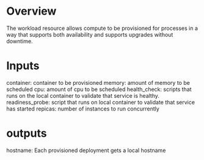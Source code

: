 # Overview

The workload resource allows compute to be provisioned for processes in a way that
supports both availability and supports upgrades without downtime.

# Inputs

container: container to be provisioned
memory: amount of memory to be scheduled
cpu: amount of cpu to be scheduled
health_check: scripts that runs on the local container to validate that service is healthy.
readiness_probe: script that runs on local container to validate that service has started
repicas: number of instances to run concurrently

# outputs

hostname: Each provisioned deployment gets a local hostname
